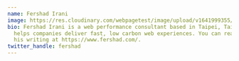 ```yaml
---
name: Fershad Irani
image: https://res.cloudinary.com/webpagetest/image/upload/v1641999355/fershad-headshot_xvt9pu.jpg
bio: Fershad Irani is a web performance consultant based in Taipei, Taiwan. He
  helps companies deliver fast, low carbon web experiences. You can read more of
  his writing at https://www.fershad.com/.
twitter_handle: fershad
---
```

